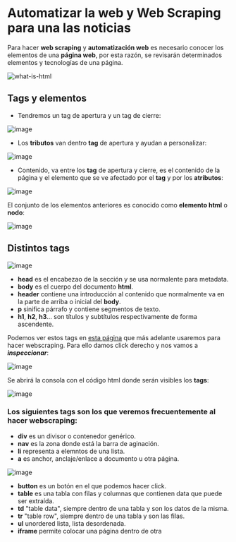 # Automatizar la web y Web Scraping para una las noticias

Para hacer **web scraping** y **automatización web** es necesario conocer los elementos de una **página web**, por esta razón, se revisarán determinados elementos y tecnologías de una página.

![what-is-html](https://user-images.githubusercontent.com/92232878/182262874-8f556587-830c-48a7-a800-7a8182bd7c65.jpg)

## Tags y elementos

* Tendremos un tag de apertura y un tag de cierre:

![image](https://user-images.githubusercontent.com/92232878/182263047-7e26bd9a-751e-4bfe-8183-d12c4f5e7b0b.png)

* Los **tributos** van dentro **tag** de apertura y ayudan a personalizar:

![image](https://user-images.githubusercontent.com/92232878/182263642-8159cb11-3ded-4a0a-b3e6-6db4dea04052.png)

* Contenido, va entre los **tag** de apertura y cierre, es el contenido de la página y el elemento que se ve afectado por el **tag** y por los **atributos**:

![image](https://user-images.githubusercontent.com/92232878/182263811-a2ea9898-90f5-4937-bfd7-fb610d0b431c.png)

El conjunto de los elementos anteriores es conocido como **elemento html** o **nodo**:

![image](https://user-images.githubusercontent.com/92232878/182264040-b88809a0-773e-420c-b14e-e8d858c201ca.png)

## Distintos tags

![image](https://user-images.githubusercontent.com/92232878/182264294-b78e0627-4aff-4816-8606-f13a07b465d5.png)

* **head** es el encabezao de la sección y se usa normalente para metadata.
* **body** es el cuerpo del documento **html**.
* **header** contiene una introducción al contenido que normalmente va en la parte de arriba o inicial del **body**.
* **p** sinifica párrafo y contiene segmentos de texto.
* **h1**, **h2**, **h3**... son títulos y subtítulos respectivamente de forma ascendente.

Podemos ver estos tags en [esta página](https://subslikescript.com/movie/The_Luck_of_the_Irish-274636) que más adelante usaremos para hacer webscraping.
Para ello damos click derecho y nos vamos a ***inspeccionar***:

![image](https://user-images.githubusercontent.com/92232878/182265361-c3a63215-e2e6-42c9-ac45-567d65bb46e9.png)

Se abrirá la consola con el código html donde serán visibles los **tags**:

![image](https://user-images.githubusercontent.com/92232878/182265478-2636b994-8464-4412-93a0-2ae8c3e49cda.png)

### Los siguientes **tags** son los que veremos frecuentemente al hacer **webscraping**:

* **div** es un divisor o contenedor genérico.
* **nav** es la zona donde está la barra de aginación.
* **li** representa a elemntos de una lista.
* **a** es anchor, anclaje/enlace a documento u otra página.

![image](https://user-images.githubusercontent.com/92232878/182267782-69d2da6f-51e3-4813-a131-383f6820699f.png)

* **button** es un botón en el que podemos hacer click.
* **table** es una tabla con filas y columnas que contienen data que puede ser extraída.
* **td** "table data", siempre dentro de una tabla y son los datos de la misma.
* **tr** "table row", siempre dentro de una tabla y son las filas.
* **ul** unordered lista, lista desordenada.
* **iframe** permite colocar una página dentro de otra
